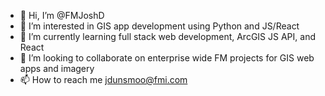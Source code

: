 - 👋 Hi, I’m @FMJoshD
- 👀 I’m interested in GIS app development using Python and JS/React
- 🌱 I’m currently learning full stack web development, ArcGIS JS API, and React
- 💞️ I’m looking to collaborate on enterprise wide FM projects for GIS web apps and imagery
- 📫 How to reach me jdunsmoo@fmi.com

<!---
FMJoshD/FMJoshD is a ✨ special ✨ repository because its `README.md` (this file) appears on your GitHub profile.
You can click the Preview link to take a look at your changes.
--->
